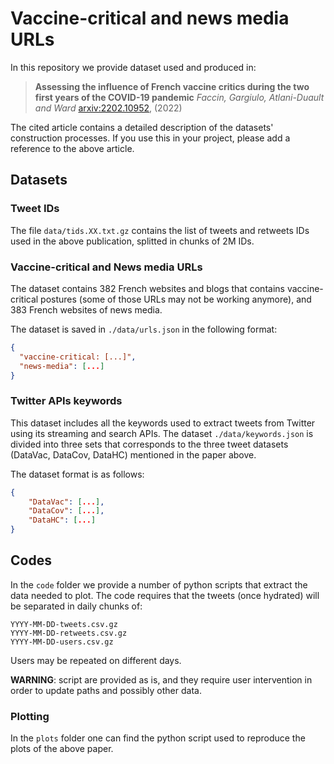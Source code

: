 # Vaccine-critical and news media URLs

In this repository we provide dataset used and produced in:

> **Assessing the influence of French vaccine critics during the two first years of the COVID-19 pandemic**
> *Faccin, Gargiulo, Atlani-Duault and Ward*
> [arxiv:2202.10952](http://arxiv.org/abs/2202.10952), (2022)

The cited article contains a detailed description of the datasets' construction processes.
If you use this in your project, please add a reference to the above article.

## Datasets

### Tweet IDs

The file `data/tids.XX.txt.gz` contains the list of tweets and retweets IDs used in the above publication, splitted in chunks of 2M IDs.

### Vaccine-critical and News media URLs

The dataset contains 382 French websites and blogs that contains vaccine-critical postures (some of those URLs may not be working anymore), and 383 French websites of news media.

The dataset is saved in `./data/urls.json` in the following format:

```json
{
  "vaccine-critical: [...]",
  "news-media": [...]
}
```

### Twitter APIs keywords

This dataset includes all the keywords used to extract tweets from Twitter using its streaming and search APIs.
The dataset `./data/keywords.json` is divided into three sets that corresponds to the three tweet datasets (DataVac, DataCov, DataHC) mentioned in the paper above.

The dataset format is as follows:

```json
{
    "DataVac": [...],
    "DataCov": [...],
    "DataHC": [...]
}
```

## Codes

In the `code` folder we provide a number of python scripts that extract the data needed to plot.
The code requires that the tweets (once hydrated) will be separated in daily chunks of:

```
YYYY-MM-DD-tweets.csv.gz
YYYY-MM-DD-retweets.csv.gz
YYYY-MM-DD-users.csv.gz
```

Users may be repeated on different days.

**WARNING**: script are provided as is, and they require user intervention in order to update paths and possibly other data.

### Plotting

In the `plots` folder one can find the python script used to reproduce the plots of the above paper.
